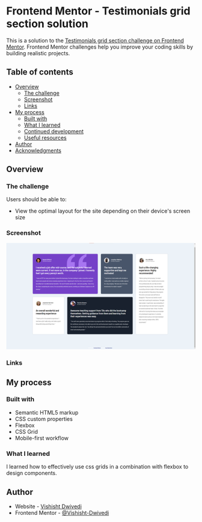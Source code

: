 # Frontend Mentor - Testimonials grid section solution

This is a solution to the [Testimonials grid section challenge on Frontend Mentor](https://www.frontendmentor.io/challenges/testimonials-grid-section-Nnw6J7Un7). Frontend Mentor challenges help you improve your coding skills by building realistic projects. 

## Table of contents

- [Overview](#overview)
  - [The challenge](#the-challenge)
  - [Screenshot](#screenshot)
  - [Links](#links)
- [My process](#my-process)
  - [Built with](#built-with)
  - [What I learned](#what-i-learned)
  - [Continued development](#continued-development)
  - [Useful resources](#useful-resources)
- [Author](#author)
- [Acknowledgments](#acknowledgments)


## Overview

### The challenge

Users should be able to:

- View the optimal layout for the site depending on their device's screen size

### Screenshot

![](./screenshot.png)


### Links


## My process

### Built with

- Semantic HTML5 markup
- CSS custom properties
- Flexbox
- CSS Grid
- Mobile-first workflow

### What I learned
I learned how to effectively use css grids in a combination with flexbox to design components.


## Author

- Website - [Vishisht Dwivedi](https://github.com/Vishisht-Dwivedi)
- Frontend Mentor - [@Vishisht-Dwivedi](https://www.frontendmentor.io/profile/Vishisht-Dwivedi)

